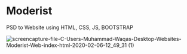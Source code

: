 # Moderist
PSD to Website using HTML, CSS, JS, BOOTSTRAP

![screencapture-file-C-Users-Muhammad-Waqas-Desktop-Websites-Moderist-Web-index-html-2020-02-06-12_49_31 (1)](https://user-images.githubusercontent.com/57266143/73923783-3f059180-48ed-11ea-8cb8-9b51922b7db7.png)
